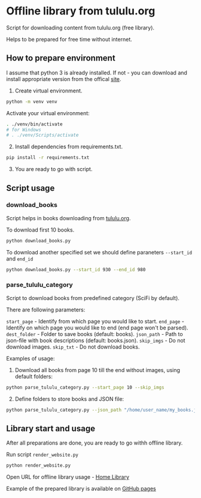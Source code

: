 # Offline library from tululu.org

Script for downloading content from tululu.org (free library).

Helps to be prepared for free time without internet.

## How to prepare environment

I assume that python 3 is already installed. If not - you can download and install appropriate version from the offical [site](https://python.org).

1. Create virtual environment.

```bash
python -m venv venv
```

Activate your virtual environment:

```bash
. ./venv/bin/activate
# for Windows
# . ./venv/Scripts/activate
```

2. Install dependencies from requirements.txt.

```bash
pip install -r requirements.txt
```

3. You are ready to go with script.

## Script usage

### download_books

Script helps in books downloading from [tululu.org](tululu.org).

To download first 10 books.

```bash
python download_books.py
```

To download another specified set we should define paraneters `--start_id` and `end_id`

```bash
python download_books.py --start_id 930 --end_id 980
```

### parse_tululu_category

Script to download books from predefined category (SciFi by default).

There are following parameters:

`start_page` - Identify from which page you would like to start.
`end_page` - Identify on which page you would like to end (end page won't be parsed).
`dest_folder` - Folder to save books (default: books).
`json_path` - Path to json-file with book descriptions (default: books.json).
`skip_imgs` - Do not download images.
`skip_txt` - Do not download books.

Examples of usage:

1. Download all books from page 10 till the end without images, using default folders:

```bash
python parse_tululu_category.py --start_page 10 --skip_imgs
```

2. Define folders to store books and JSON file:

```bash
python parse_tululu_category.py --json_path "/home/user_name/my_books.json" --dest_folder "/home/user_name/books_folder"
```

## Library start and usage

After all preparations are done, you are ready to go withh offline library.

Run script `render_website.py`

```bash
python render_website.py
```

Open URL for offline library usage - [Home Library](http://127.0.0.1:5500/pages/index1.html)

Example of the prepared library is available on [GitHub pages](https://aslepaugo.github.io/home-library/pages/index1.html)


